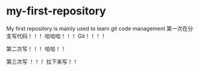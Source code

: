 # my-first-repository
My first repository is mainly used to learn git code management
第一次在分支写代码！！！
哈哈哈！！！
Git！！！！

第二次写！！！
哈哈！！

第三次写 ！！！
拉下来写！！
